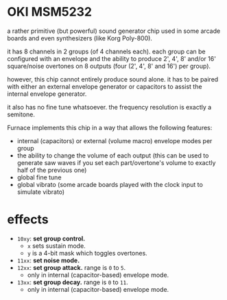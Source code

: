# OKI MSM5232

a rather primitive (but powerful) sound generator chip used in some arcade boards and even synthesizers (like Korg Poly-800).

it has 8 channels in 2 groups (of 4 channels each). each group can be configured with an envelope and the ability to produce 2', 4', 8' and/or 16' square/noise overtones on 8 outputs (four (2', 4', 8' and 16') per group).

however, this chip cannot entirely produce sound alone. it has to be paired with either an external envelope generator or capacitors to assist the internal envelope generator.

it also has no fine tune whatsoever. the frequency resolution is exactly a semitone.

Furnace implements this chip in a way that allows the following features:
- internal (capacitors) or external (volume macro) envelope modes per group
- the ability to change the volume of each output (this can be used to generate saw waves if you set each part/overtone's volume to exactly half of the previous one)
- global fine tune
- global vibrato (some arcade boards played with the clock input to simulate vibrato)

# effects

- `10xy`: **set group control.**
  - `x` sets sustain mode.
  - `y` is a 4-bit mask which toggles overtones.
- `11xx`: **set noise mode.**
- `12xx`: **set group attack.** range is `0` to `5`.
  - only in internal (capacitor-based) envelope mode.
- `13xx`: **set group decay.** range is `0` to `11`.
  - only in internal (capacitor-based) envelope mode.
